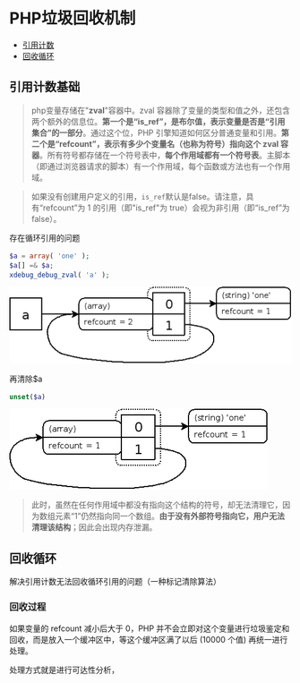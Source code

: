 # PHP垃圾回收机制

- [引用计数](https://www.php.net/manual/zh/features.gc.refcounting-basics.php)
- [回收循环](https://www.php.net/manual/zh/features.gc.collecting-cycles.php)

## 引用计数基础
> php变量存储在"**zval**"容器中。zval 容器除了变量的类型和值之外，还包含两个额外的信息位。**第一个是“is_ref”，是布尔值，表示变量是否是“引用集合”的一部分**。通过这个位，PHP 引擎知道如何区分普通变量和引用。**第二个是“refcount”，表示有多少个变量名（也称为符号）指向这个 zval 容器**。所有符号都存储在一个符号表中，**每个作用域都有一个符号表**。主脚本（即通过浏览器请求的脚本）有一个作用域，每个函数或方法也有一个作用域。


> 如果没有创建用户定义的引用，`is_ref`默认是false。请注意，具有“refcount”为 1 的引用（即"is_ref"为 true）会视为非引用（即“is_ref”为 false）。

存在循环引用的问题
```php
$a = array( 'one' );
$a[] =& $a;
xdebug_debug_zval( 'a' );
```
![](../assets/12f37b1c6963c1c5c18f30495416a197-loop-array.png)

再清除$a
```php
unset($a)
```
![](../assets/12f37b1c6963c1c5c18f30495416a197-leak-array.png)

> 此时，虽然在任何作用域中都没有指向这个结构的符号，却无法清理它，因为数组元素“1”仍然指向同一个数组。**由于没有外部符号指向它，用户无法清理该结构**；因此会出现内存泄漏。

## 回收循环
解决引用计数无法回收循环引用的问题（一种标记清除算法）

### 回收过程

如果变量的 refcount 减小后大于 0，PHP 并不会立即对这个变量进行垃圾鉴定和回收，而是放入一个缓冲区中，等这个缓冲区满了以后 (10000 个值) 再统一进行处理。

处理方式就是进行可达性分析，
